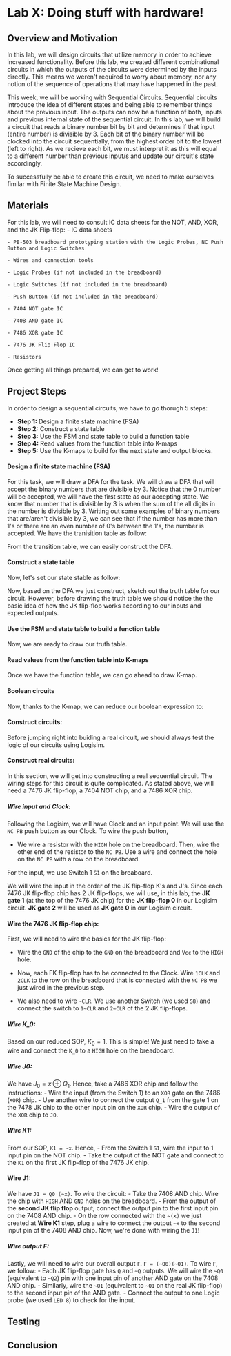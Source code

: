 # Lab X: Doing stuff with hardware!

## Overview and Motivation
In this lab, we will design circuits that utilize memory in order to achieve increased functionality. Before this lab, we created different combinational circuits in which the outputs of the circuits were determined by the inputs directly. This means we weren't required to worry about memory, nor any notion of the sequence of operations that may have happened in the past.

This week, we will be working with Sequential Circuits. Sequential circuits introduce the idea of different states and being able to remember things about the previous input. The outputs can now be a function of both, inputs and previous internal state of the sequential circuit. In this lab, we will build a circuit that reads a binary number bit by bit and determines if that input (entire number) is divisible by 3. Each bit of the binary number will be clocked into the circuit sequentially, from the highest order bit to the lowest (left to right). As we recieve each bit, we must interpret it as this will equal to a different number than previous input/s and update our circuit's state accordingly.

To successfully be able to create this circuit, we need to make ourselves fimilar with Finite State Machine Design.

## Materials
For this lab, we will need to consult IC data sheets for the NOT, AND, XOR, and the JK Flip-flop:
    - IC data sheets

    - PB-503 breadboard prototyping station with the Logic Probes, NC Push Button and Logic Switches 

    - Wires and connection tools

    - Logic Probes (if not included in the breadboard)

    - Logic Switches (if not included in the breadboard)

    - Push Button (if not included in the breadboard)

    - 7404 NOT gate IC

    - 7408 AND gate IC

    - 7486 XOR gate IC

    - 7476 JK Flip Flop IC

    - Resistors

Once getting all things prepared, we can get to work!

## Project Steps
In order to design a sequential circuits, we have to go thorugh 5 steps:
* **Step 1:** Design a finite state machine (FSA)
* **Step 2:** Construct a state table
* **Step 3:** Use the FSM and state table to build a function table
* **Step 4:** Read values from the function table into K-maps
* **Step 5:** Use the K-maps to build for the next state and output blocks.
#### Design a finite state machine (FSA) 
For this task, we will draw a DFA for the task. We will draw a DFA that will accept the binary numbers that are divisible by 3. Notice that the 0 number will be accepted, we will have the first state as our accepting state. We know that number that is divisible by 3 is when the sum of the all digits in the number is divisible by 3. Writing out some examples of binary numbers that are/aren't divisible by 3, we can see that if the number has more than 1's or there are an even number of 0's between the 1's, the number is accepted.
We have the tranisition table as follow:

<!-- // Image of transiition table -->

From the transition table, we can easily construct the DFA. 

<!-- DFA image -->

#### Construct a state table
Now, let's set our state stable as follow:
<!-- Insert the simple state table -->

Now, based on the DFA we just construct, sketch out the truth table for our circuit. However, before drawing the truth table we should notice the the basic idea of how the JK flip-flop works according to our inputs and expected outputs. 

<!-- Insert the J-K table according to inputs -->

#### Use the FSM and state table to build a function table
Now, we are ready to draw our truth table.

<!-- Insert truth table -->

#### Read values from the function table into K-maps
Once we have the function table, we can go ahead to draw K-map. 

<!-- Insert K-map image -->

#### Boolean circuits
Now, thanks to the K-map, we can reduce our boolean expression to:

<!-- Insert image of reduced SOP -->

#### Construct circuits:
Before jumping right into buiding a real circuit, we should always test the logic of our circuits using Logisim. 

<!-- Insert logisim image -->

#### Construct real circuits:
In this section, we will get into constructing a real sequential circuit. The wiring steps for this circuit is quite complicated. As stated above, we will need a 7476 JK flip-flop, a 7404 NOT chip, and a 7486 XOR chip. 

##### Wire input and Clock:

Following the Logisim, we will have Clock and an input point. We will use the `NC PB` push button as our Clock. To wire the push button, 

- We wire a resistor with the `HIGH` hole on the breadboard. Then, wire the other end of the resistor to the `NC PB`. Use a wire and connect the hole on the `NC PB` with a row on the breadboard. 

For the input, we use Switch 1 `S1` on the breaboard. 

We will wire the input in the order of the JK flip-flop K's and J's. Since each 7476 JK flip-flop chip has 2 JK flip-flops, we will use, in this lab, the **JK gate 1** (at the top of the 7476 JK chip) for the **JK flip-flop 0** in our Logisim circuit. **JK gate 2** will be used as **JK gate 0** in our Logisim circuit. 

#### Wire the 7476 JK flip-flop chip:
First, we will need to wire the basics for the JK flip-flop:
- Wire the `GND` of the chip to the `GND` on the breadboard and `Vcc` to the `HIGH` hole. 

- Now, each FK flip-flop has to be connected to the Clock. Wire `1CLK` and `2CLK` to the row on the breadboard that is connected with the `NC PB` we just wired in the previous step. 

- We also need to wire `~CLR`. We use another Switch (we used `S8`) and connect the switch to `1~CLR` and `2~CLR` of the 2 JK flip-flops. 

##### Wire K_0:
Based on our reduced SOP, $K_0 = 1$. This is simple! We just need to take a wire and connect the `K_0` to a `HIGH` hole on the breadboard. 

##### Wire J0:
We have $J_0 = x \oplus Q_1$. Hence, take a 7486 XOR chip and follow the instructions:
    - Wire the input (from the Switch 1) to an `XOR` gate on the 7486 (`XOR`) chip. 
    - Use another wire to connect the output `Q_1` from the gate 1 on the 7478 JK chip to the other input pin on the `XOR` chip. 
    - Wire the output of the `XOR` chip to `J0`.

##### Wire K1:
From our SOP, `K1 = ~x`. Hence,
    - From the Switch 1 `S1`, wire the input to 1 input pin on the NOT chip. 
    - Take the output of the NOT gate and connect to the `K1` on the first JK flip-flop of the 7476 JK chip. 

#### Wire J1:
We have `J1 = Q0 (~x)`. To wire the circuit:
    - Take the 7408 AND chip. Wire the chip with `HIGH` AND `GND` holes on the breadboard. 
    - From the output of the **second JK flip flop** output, connect the output pin to the first input pin on the 7408 AND chip. 
    - On the row connected with the `~(x)` we just created at **Wire K1** step, plug a wire to connect the output `~x` to the second input pin of the 7408 AND chip. Now, we're done with wiring the `J1`!

##### Wire output F:
Lastly, we will need to wire our overall output `F`. `F = (~Q0)(~Q1)`. To wire `F`, we follow:
    - Each JK flip-flop gate has `Q` and `~Q` outputs. We will wire the `~Q0` (equivalent to `~Q2`) pin with one input pin of another AND gate on the 7408 AND chip. 
    - Similarly, wire the `~Q1` (equivalent to `~Q1` on the real JK flip-flop) to the second input pin of the AND gate. 
    - Connect the output to one Logic probe (we used `LED 8`) to check for the input. 

## Testing

## Conclusion




